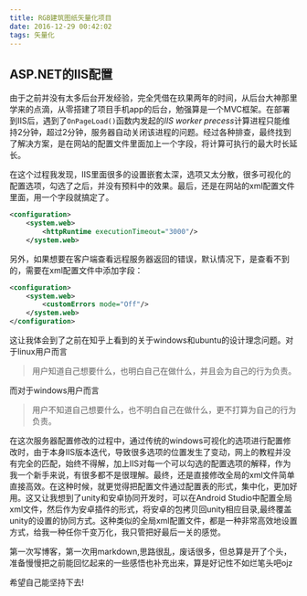 ```yaml
---
title: RGB建筑图纸矢量化项目
date: 2016-12-29 00:42:02
tags: 矢量化
---
```


## ASP.NET的IIS配置
由于之前并没有太多后台开发经验，完全凭借在玖果两年的时间，从后台大神那里学来的点滴，从零搭建了项目手机app的后台，勉强算是一个MVC框架。在部署到IIS后，遇到了`OnPageLoad()`函数内发起的*IIS worker precess*计算进程只能维持2分钟，超过2分钟，服务器自动关闭该进程的问题。经过各种排查，最终找到了解决方案，是在网站的配置文件里面加上一个字段，将计算可执行的最大时长延长。  

在这个过程我发现，IIS里面很多的设置嵌套太深，选项又太分散，很多可视化的配置选项，勾选了之后，并没有预料中的效果。最后，还是在网站的xml配置文件里面，用一个字段就搞定了。

~~~xml
<configuration>
    <system.web>
		<httpRuntime executionTimeout="3000"/>
	</system.web>
~~~

另外，如果想要在客户端查看远程服务器返回的错误，默认情况下，是查看不到的，需要在xml配置文件中添加字段：

~~~xml
<configuration>
    <system.web>
        <customErrors mode="Off"/>
    </system.web>
</configuration>
~~~

这让我体会到了之前在知乎上看到的关于windows和ubuntu的设计理念问题。对于linux用户而言  
> 用户知道自己想要什么，也明白自己在做什么，并且会为自己的行为负责。  

而对于windows用户而言  
>用户不知道自己想要什么，也不明白自己在做什么，更不打算为自己的行为负责。

在这次服务器配置修改的过程中，通过传统的windows可视化的选项进行配置修改时，由于本身IIS版本迭代，导致很多选项的位置发生了变动，网上的教程并没有完全的匹配，始终不得解，加上IIS对每一个可以勾选的配置选项的解释，作为我一个新手来说，有很多都不是很理解。最终，还是直接修改全局的xml文件简单直接高效。在这种时候，就更觉得把配置文件通过配置表的形式，集中化，更加好用。这又让我想到了unity和安卓协同开发时，可以在Android Studio中配置全局xml文件，然后作为安卓插件的形式，将安卓的包拷贝回unity相应目录,最终覆盖unity的设置的协同方式。这种类似的全局xml配置文件，都是一种非常高效地设置方式，给我一种任你千变万化，我只管把好最后一关的感觉。

第一次写博客，第一次用markdown,思路很乱，废话很多，但总算是开了个头，准备慢慢把之前能回忆起来的一些感悟也补充出来，算是好记性不如烂笔头吧ojz

希望自己能坚持下去!
